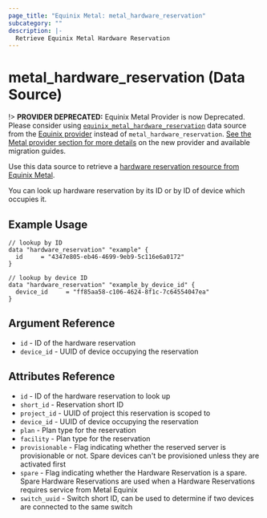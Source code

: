 ```yaml
---
page_title: "Equinix Metal: metal_hardware_reservation"
subcategory: ""
description: |-
  Retrieve Equinix Metal Hardware Reservation
---
```


# metal_hardware_reservation (Data Source)

!> **PROVIDER DEPRECATED:** Equinix Metal Provider is now Deprecated. Please consider using [`equinix_metal_hardware_reservation`](https://registry.terraform.io/providers/equinix/equinix/latest/docs/data-sources/equinix_metal_hardware_reservation) data source from the [Equinix provider](https://registry.terraform.io/providers/equinix/equinix/latest/docs) instead of `metal_hardware_reservation`. [See the Metal provider section for more details](../index.md#equinix-metal-provider) on the new provider and available migration guides.

Use this data source to retrieve a [hardware reservation resource from Equinix Metal](https://metal.equinix.com/developers/docs/deploy/reserved/).

You can look up hardware reservation by its ID or by ID of device which occupies it.

## Example Usage

```hcl
// lookup by ID
data "hardware_reservation" "example" {
  id     = "4347e805-eb46-4699-9eb9-5c116e6a0172"
}

// lookup by device ID
data "hardware_reservation" "example_by_device_id" {
  device_id     = "ff85aa58-c106-4624-8f1c-7c64554047ea"
}
```

## Argument Reference

* `id` - ID of the hardware reservation
* `device_id` - UUID of device occupying the reservation

## Attributes Reference

* `id` - ID of the hardware reservation to look up
* `short_id` - Reservation short ID
* `project_id` - UUID of project this reservation is scoped to
* `device_id` - UUID of device occupying the reservation
* `plan` - Plan type for the reservation
* `facility` - Plan type for the reservation
* `provisionable` - Flag indicating whether the reserved server is provisionable or not. Spare devices can't be provisioned unless they are activated first
* `spare` -  Flag indicating whether the Hardware Reservation is a spare. Spare Hardware Reservations are used when a Hardware Reservations requires service from Metal Equinix
* `switch_uuid` - Switch short ID, can be used to determine if two devices are connected to the same switch
